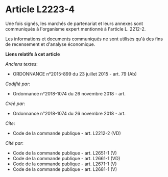 # Article L2223-4

Une fois signés, les marchés de partenariat et leurs annexes sont communiqués à l'organisme expert mentionné à l'article L.
2212-2. 

Les informations et documents communiqués ne sont utilisés qu'à des fins de recensement et d'analyse économique.

**Liens relatifs à cet article**

_Anciens textes_:

  - ORDONNANCE n°2015-899 du 23 juillet 2015 - art. 79 (Ab)

_Codifié par_:

  - Ordonnance n°2018-1074 du 26 novembre 2018 - art.

_Créé par_:

  - Ordonnance n°2018-1074 du 26 novembre 2018 - art.

_Cite_:

  - Code de la commande publique - art. L2212-2 (VD)

_Cité par_:

  - Code de la commande publique - art. L2651-1 (V)
  - Code de la commande publique - art. L2661-1 (VD)
  - Code de la commande publique - art. L2671-1 (V)
  - Code de la commande publique - art. L2681-1 (V)
